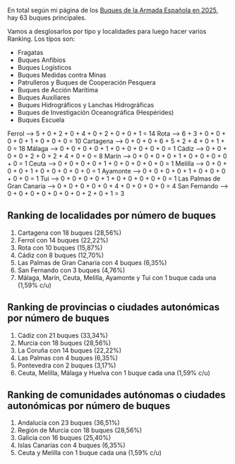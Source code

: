 En total según mi página de los [Buques de la Armada Española en 2025](https://xerezanoo.github.io/BuquesArmada/), hay 63 buques principales.

Vamos a desglosarlos por tipo y localidades para luego hacer varios Ranking.
Los tipos son:
- Fragatas
- Buques Anfibios
- Buques Logísticos
- Buques Medidas contra Minas
- Patrulleros y Buques de Cooperación Pesquera
- Buques de Acción Marítima
- Buques Auxiliares
- Buques Hidrográficos y Lanchas Hidrográficas
- Buques de Investigación Oceanográfica (Hespérides)
- Buques Escuela

Ferrol --> 5 + 0 + 2 + 0 + 4 + 0 + 2 + 0 + 0 + 1 = 14
Rota --> 6 + 3 + 0 + 0 + 0 + 0 + 1 + 0 + 0 + 0 = 10
Cartagena --> 0 + 0 + 0 + 6 + 5 + 2 + 4 + 0 + 1 + 0 = 18
Málaga --> 0 + 0 + 0 + 0 + 1 + 0 + 0 + 0 + 0 + 0 = 1
Cádiz --> 0 + 0 + 0 + 0 + 2 + 0 + 2 + 4 + 0 + 0 = 8
Marín --> 0 + 0 + 0 + 0 + 1 + 0 + 0 + 0 + 0 + 0 = 1
Ceuta --> 0 + 0 + 0 + 0 + 1 + 0 + 0 + 0 + 0 + 0 = 1
Melilla --> 0 + 0 + 0 + 0 + 1 + 0 + 0 + 0 + 0 + 0 = 1
Ayamonte --> 0 + 0 + 0 + 0 + 1 + 0 + 0 + 0 + 0 + 0 = 1
Tui --> 0 + 0 + 0 + 0 + 1 + 0 + 0 + 0 + 0 + 0 = 1
Las Palmas de Gran Canaria --> 0 + 0 + 0 + 0 + 0 + 4 + 0 + 0 + 0 + 0 = 4
San Fernando --> 0 + 0 + 0 + 0 + 0 + 0 + 0 + 2 + 0 + 1 = 3

## Ranking de localidades por número de buques
1. Cartagena con 18 buques (28,56%)
2. Ferrol con 14 buques (22,22%)
3. Rota con 10 buques (15,87%)
4. Cádiz con 8 buques (12,70%)
5. Las Palmas de Gran Canaria con 4 buques (6,35%)
6. San Fernando con 3 buques (4,76%)
7. Málaga, Marín, Ceuta, Melilla, Ayamonte y Tui con 1 buque cada una (1,59% c/u)

## Ranking de provincias o ciudades autonómicas por número de buques
1. Cádiz con 21 buques (33,34%)
2. Murcia con 18 buques (28,56%)
3. La Coruña con 14 buques (22,22%)
4. Las Palmas con 4 buques (6,35%)
5. Pontevedra con 2 buques (3,17%)
6. Ceuta, Melilla, Málaga y Huelva con 1 buque cada una (1,59% c/u)

## Ranking de comunidades autónomas o ciudades autonómicas por número de buques
1. Andalucía con 23 buques (36,51%)
2. Región de Murcia con 18 buques (28,56%)
3. Galicia con 16 buques (25,40%)
4. Islas Canarias con 4 buques (6,35%)
5. Ceuta y Melilla con 1 buque cada una (1,59% c/u)
